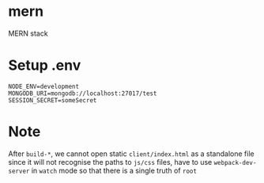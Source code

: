 # mern
MERN stack

# Setup .env
```
NODE_ENV=development
MONGODB_URI=mongodb://localhost:27017/test
SESSION_SECRET=someSecret
```

# Note
After `build-*`, we cannot open static `client/index.html` as a standalone file since it will not recognise the paths to `js/css` files, have to use `webpack-dev-server` in `watch` mode so that there is a single truth of `root`
